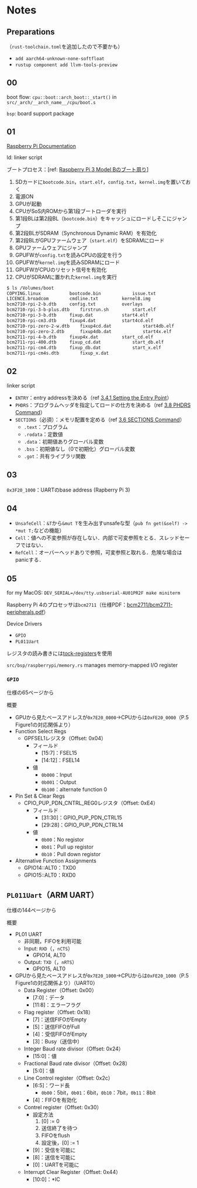 # Notes
## Preparations

（`rust-toolchain.toml`を追加したので不要かも）

- `add aarch64-unknown-none-softfloat`
- `rustup component add llvm-tools-preview`

## 00

boot flow: `cpu::boot::arch_boot::_start()` in `src/_arch/__arch_name__/cpu/boot.s`

`bsp`: board support package

## 01

[Raspberry Pi Documentation](https://www.raspberrypi.com/documentation/)

ld: linker script

ブートプロセス：[ref: [Raspberry Pi 3 Model Bのブート周り](https://bunkyu3.hatenablog.com/entry/2018/10/21/185206)]
1. SDカードに`bootcode.bin`，`start.elf`，`config.txt`，`kernel.img`を置いておく
2. 電源ON
3. GPUが起動
4. CPUがSoS内ROMから第1段ブートローダを実行
5. 第1段BLは第2段BL（`bootcode.bin`）をキャッシュにロードしそこにジャンプ
6. 第2段BLがSDRAM（Synchronous Dynamic RAM）を有効化
7. 第2段BLがGPUファームウェア（`start.elf`）をSDRAMにロード
8. GPUファームウェアにジャンプ
9. GPUFWが`config.txt`を読みCPUの設定を行う
10. GPUFWが`kernel.img`を読みSDRAMにロード
11. GPUFWがCPUのリセット信号を有効化
12. CPUがSDRAMに置かれた`kernel.img`を実行

```bash
$ ls /Volumes/boot
COPYING.linux			bootcode.bin			issue.txt
LICENCE.broadcom		cmdline.txt			kernel8.img
bcm2710-rpi-2-b.dtb		config.txt			overlays
bcm2710-rpi-3-b-plus.dtb	firstrun.sh			start.elf
bcm2710-rpi-3-b.dtb		fixup.dat			start4.elf
bcm2710-rpi-cm3.dtb		fixup4.dat			start4cd.elf
bcm2710-rpi-zero-2-w.dtb	fixup4cd.dat			start4db.elf
bcm2710-rpi-zero-2.dtb		fixup4db.dat			start4x.elf
bcm2711-rpi-4-b.dtb		fixup4x.dat			start_cd.elf
bcm2711-rpi-400.dtb		fixup_cd.dat			start_db.elf
bcm2711-rpi-cm4.dtb		fixup_db.dat			start_x.elf
bcm2711-rpi-cm4s.dtb		fixup_x.dat
```

## 02

linker script
- `ENTRY`：entry addressを決める（ref [3.4.1 Setting the Entry Point](https://sourceware.org/binutils/docs-2.38/ld/Entry-Point.html)）
- `PHDRS`：プログラムヘッダを指定してロードの仕方を決める（ref [3.8 PHDRS Command](https://sourceware.org/binutils/docs-2.38/ld/PHDRS.html)）
- `SECTIONS`（必須）：メモリ配置を定める（ref [3.6 SECTIONS Command](https://sourceware.org/binutils/docs-2.38/ld/SECTIONS.html)）
  - `.text`：プログラム
  - `.rodata`：定数値
  - `.data`：初期値ありグローバル変数
  - `.bss`：初期値なし（0で初期化）グローバル変数
  - `.got`：共有ライブラリ関数

## 03

`0x3F20_1000`：UARTのbase address (Rapberry Pi 3)

## 04

- `UnsafeCell`：`&T`から`&mut T`を生み出すunsafeな型（`pub fn get(&self) -> *mut T;`などの機能）
- `Cell`：値への不変参照が存在しない．内部で可変参照をとる．スレッドセーフではない．
- `RefCell`：オーバーヘッドありで参照，可変参照と取れる．危険な場合はpanicする．

## 05

for my MacOS: `DEV_SERIAL=/dev/tty.usbserial-AU01PR2F make miniterm`

Raspberry Pi 4のプロセッサは`bcm2711`（仕様PDF：[bcm2711/bcm2711-peripherals.pdf](https://datasheets.raspberrypi.com/bcm2711/bcm2711-peripherals.pdf)）

Device Drivers
- `GPIO`
- `PL011Uart`

レジスタの読み書きには[tock-registers](https://crates.io/crates/tock-registers)を使用

`src/bsp/raspberrypi/memory.rs` manages memory-mapped I/O register

### `GPIO`

仕様の65ページから

概要
- GPUから見たベースアドレスが`0x7E20_0000`→CPUからは`0xFE20_0000`（P.5 Figure1の対応関係より）
- Function Select Regs
  - GPFSEL1レジスタ（Offset: 0x04）
    - フィールド
      - [15:7]：FSEL15
      - [14:12]：FSEL14
    - 値
      - `0b000`：Input
      - `0b001`：Output
      - `0b100`：alternate function 0
- Pin Set & Clear Regs
  - CPIO_PUP_PDN_CNTRL_REG0レジスタ（Offset: 0xE4）
    - フィールド
      - [31:30]：GPIO_PUP_PDN_CTRL15
      - [29:28]：GPIO_PUP_PDN_CTRL14
    - 値
      - `0b00`：No registor
      - `0b01`：Pull up registor
      - `0b10`：Pull down registor
- Alternative Function Assignments
  - GPIO14::ALT0：TXD0
  - GPIO15::ALT0：RXD0

## `PL011Uart`（ARM UART）

仕様の144ページから

概要
- PL01 UART
  - 非同期，FIFOを利用可能
  - Input: `RXD`（，`nCTS`）
    - GPIO14, ALT0
  - Output: `TXD`（，`nRTS`）
    - GPIO15, ALT0
- GPUから見たベースアドレスが`0x7E20_1000`→CPUからは`0xFE20_1000`（P.5 Figure1の対応関係より）（UART0）
  - Data Register（Offset: 0x00）
    - [7:0]：データ
    - [11:8]：エラーフラグ
  - Flag register（Offset: 0x18）
    - [7]：送信FIFOがEmpty
    - [5]：送信FIFOがFull
    - [4]：受信FIFOがEmpty
    - [3]：Busy（送信中）
  - Integer Baud rate divisor（Offset: 0x24）
    - [15:0]：値
  - Fractional Baud rate divisor（Offset: 0x28）
    - [5:0]：値
  - Line Control register（Offset: 0x2c）
    - [6:5]：ワード長
      - `0b00`：5bit，`0b01`：6bit，`0b10`：7bit，`0b11`：8bit
    - [4]：FIFOを有効化
  - Contrel register（Offset: 0x30）
    - 設定方法
      1. [0] := 0
      2. 送信終了を待つ
      3. FIFOをflush
      4. 設定後，[0] := 1
    - [9]：受信を可能に
    - [8]：送信を可能に
    - [0]：UARTを可能に
  - Interrupt Clear Register（Offset: 0x44）
    - [10:0]：*IC
